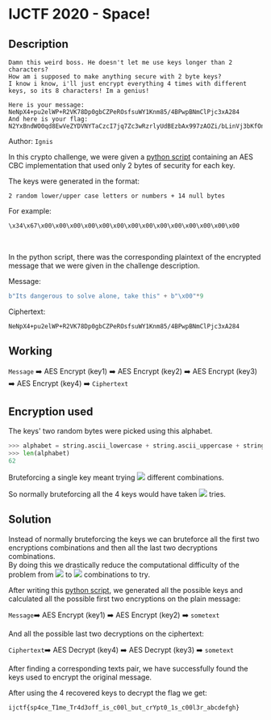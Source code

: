 # IJCTF 2020 - Space!

## Description
```
Damn this weird boss. He doesn't let me use keys longer than 2 characters? 
How am i supposed to make anything secure with 2 byte keys? 
I know i know, i'll just encrypt everything 4 times with different keys, so its 8 characters! Im a genius!

Here is your message: NeNpX4+pu2elWP+R2VK78Dp0gbCZPeROsfsuWY1Knm85/4BPwpBNmClPjc3xA284
And here is your flag: N2YxBndWO0qd8EwVeZYDVNYTaCzcI7jq7Zc3wRzrlyUdBEzbAx997zAOZi/bLinVj3bKfOniRzmjPgLsygzVzA==
```

Author: `Ignis`

In this crypto challenge, we were given a [python script](./spacechallenge.py) containing an AES CBC implementation that used only 2 bytes of security for each key.

The keys were generated in the format:
```
2 random lower/upper case letters or numbers + 14 null bytes
```

For example:
```python
\x34\x67\x00\x00\x00\x00\x00\x00\x00\x00\x00\x00\x00\x00\x00\x00
```
<br>

In the python script, there was the corresponding plaintext of the encrypted message that we were given in the challenge description.

Message:

```python
b"Its dangerous to solve alone, take this" + b"\x00"*9
```

Ciphertext:

```
NeNpX4+pu2elWP+R2VK78Dp0gbCZPeROsfsuWY1Knm85/4BPwpBNmClPjc3xA284
```

## Working
`Message` :arrow_right: AES Encrypt (key1) :arrow_right: AES Encrypt (key2) :arrow_right: AES Encrypt (key3) :arrow_right: AES Encrypt (key4) :arrow_right: `Ciphertext`

## Encryption used

The keys' two random bytes were picked using this alphabet.
```python
>>> alphabet = string.ascii_lowercase + string.ascii_uppercase + string.digits
>>> len(alphabet)
62
```
Bruteforcing a single key meant trying <img src="https://render.githubusercontent.com/render/math?math=\large 62^{2} = 3844"> different combinations.

So normally bruteforcing all the 4 keys would have taken <img src="https://render.githubusercontent.com/render/math?math=\large 3844^{4} = 218340105584896"> tries.

## Solution
Instead of normally bruteforcing the keys we can bruteforce all the first two encryptions combinations and then all the last two decryptions combinations. <br>
By doing this we drastically reduce the computational difficulty of the problem from <img src="https://render.githubusercontent.com/render/math?math=\large 3844^{4}"> to <img src="https://render.githubusercontent.com/render/math?math=\large 3844^{2} * 2 = 29552672"> combinations to try.

After writing this [python script](./expl.py), we generated all the possible keys and calculated all the possible first two encryptions on the plain message:

` Message `:arrow_right: AES Encrypt (key1) :arrow_right: AES Encrypt (key2) :arrow_right: ` sometext `

And all the possible last two decryptions on the ciphertext:

` Ciphertext `:arrow_right: AES Decrypt (key4) :arrow_right: AES Decrypt (key3) :arrow_right: ` sometext `

After finding a corresponding texts pair, we have successfully found the keys used to encrypt the original message.

After using the 4 recovered keys to decrypt the flag we get:

` ijctf{sp4ce_T1me_Tr4d3off_is_c00l_but_crYpt0_1s_c00l3r_abcdefgh} `
